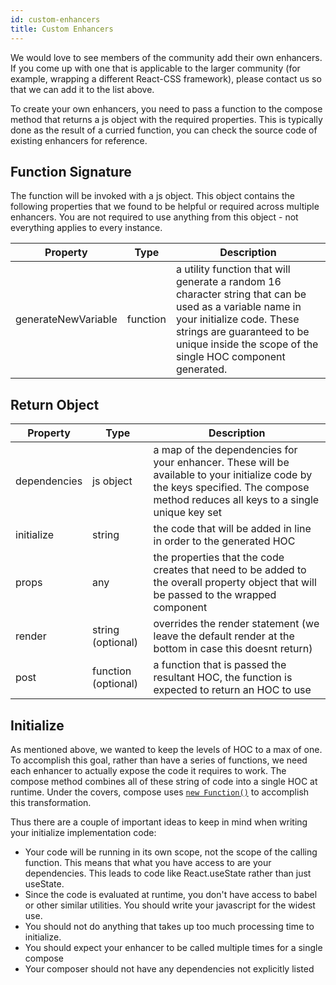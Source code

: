 ```yaml
---
id: custom-enhancers
title: Custom Enhancers
---
```


We would love to see members of the community add their own enhancers. If you come up with one that is applicable to the larger community (for example, wrapping a different React-CSS framework), please contact us so that we can add it to the list above.

To create your own enhancers, you need to pass a function to the compose method that returns a js object with the required properties. This is typically done as the result of a curried function, you can check the source code of existing enhancers for reference.

## Function Signature

The function will be invoked with a js object. This object contains the following properties that we found to be helpful or required across multiple enhancers. You are not required to use anything from this object - not everything applies to every instance.

| Property            | Type     | Description                                                                                                                                                                                                                       |
| ------------------- | -------- | --------------------------------------------------------------------------------------------------------------------------------------------------------------------------------------------------------------------------------- |
| generateNewVariable | function | a utility function that will generate a random 16 character string that can be used as a variable name in your initialize code. These strings are guaranteed to be unique inside the scope of the single HOC component generated. |

## Return Object

| Property     | Type                | Description                                                                                                                                                                        |
| ------------ | ------------------- | ---------------------------------------------------------------------------------------------------------------------------------------------------------------------------------- |
| dependencies | js object           | a map of the dependencies for your enhancer. These will be available to your initialize code by the keys specified. The compose method reduces all keys to a single unique key set |
| initialize   | string              | the code that will be added in line in order to the generated HOC                                                                                                                  |
| props        | any                 | the properties that the code creates that need to be added to the overall property object that will be passed to the wrapped component                                             |
| render       | string (optional)   | overrides the render statement (we leave the default render at the bottom in case this doesnt return)                                                                              |
| post         | function (optional) | a function that is passed the resultant HOC, the function is expected to return an HOC to use                                                                                      |

## Initialize

As mentioned above, we wanted to keep the levels of HOC to a max of one. To accomplish this goal, rather than have a series of functions, we need each enhancer to actually expose the code it requires to work. The compose method combines all of these string of code into a single HOC at runtime. Under the covers, compose uses [`new Function()`](https://remarkablemark.org/blog/2018/05/15/javascript-eval-vs-function/) to accomplish this transformation.

Thus there are a couple of important ideas to keep in mind when writing your initialize implementation code:

- Your code will be running in its own scope, not the scope of the calling function. This means that what you have access to are your dependencies. This leads to code like React.useState rather than just useState.
- Since the code is evaluated at runtime, you don't have access to babel or other similar utilities. You should write your javascript for the widest use.
- You should not do anything that takes up too much processing time to initialize.
- You should expect your enhancer to be called multiple times for a single compose
- Your composer should not have any dependencies not explicitly listed
